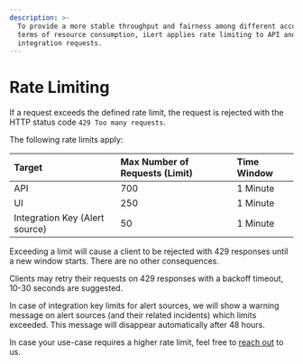 ```yaml
---
description: >-
  To provide a more stable throughput and fairness among different accounts in
  terms of resource consumption, iLert applies rate limiting to API and
  integration requests.
---
```


# Rate Limiting

If a request exceeds the defined rate limit, the request is rejected with the HTTP status code `429 Too many requests`.

The following rate limits apply:

| Target | Max Number of Requests \(Limit\) | Time Window |
| :--- | :--- | :--- |
| API | 700 | 1 Minute |
| UI | 250 | 1 Minute |
| Integration Key \(Alert source\) | 50 | 1 Minute |

Exceeding a limit will cause a client to be rejected with 429 responses until a new window starts. There are no other consequences.

Clients may retry their requests on 429 responses with a backoff timeout, 10-30 seconds are suggested.

In case of integration key limits for alert sources, we will show a warning message on alert sources \(and their related incidents\) which limits exceeded. This message will disappear automatically after 48 hours.

In case your use-case requires a higher rate limit, feel free to [reach out](contact.md) to us.

